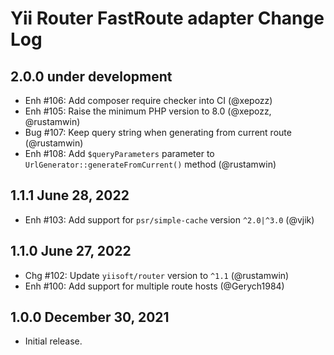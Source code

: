 # Yii Router FastRoute adapter Change Log

## 2.0.0 under development

- Enh #106: Add composer require checker into CI (@xepozz)
- Enh #105: Raise the minimum PHP version to 8.0 (@xepozz, @rustamwin) 
- Bug #107: Keep query string when generating from current route (@rustamwin)
- Enh #108: Add `$queryParameters` parameter to `UrlGenerator::generateFromCurrent()` method (@rustamwin)

## 1.1.1 June 28, 2022

- Enh #103: Add support for `psr/simple-cache` version `^2.0|^3.0` (@vjik)

## 1.1.0 June 27, 2022

- Chg #102: Update `yiisoft/router` version to `^1.1` (@rustamwin)
- Enh #100: Add support for multiple route hosts (@Gerych1984)

## 1.0.0 December 30, 2021

- Initial release.
